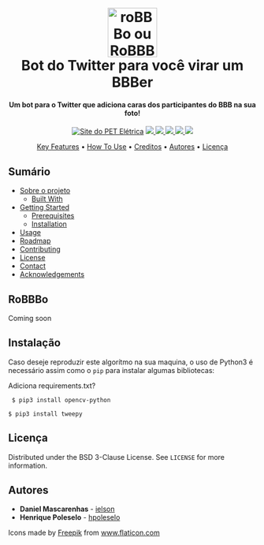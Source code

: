 <h1 align="center">
  <br>
  <a href="#"><img src="assets/automation.png" alt="roBBBo ou RoBBBo?" width="100"></a>
  <br>
  Bot do Twitter para você virar um BBBer
  <br>
</h1>


<h4 align="center">Um bot para o Twitter que adiciona caras dos participantes do BBB na sua foto! </h4>

<p align="center">
  <a href="http://www.peteletrica.eng.ufba.br/2017/" target="_blank"><img src="https://badgen.net/badge/icon/PET Elétrica/blue?icon=bitcoin-lightning&label" alt="Site do PET Elétrica"></a>
  <a href="https://app.codacy.com/gh/PETEletricaUFBA/IoT?utm_source=github.com&utm_medium=referral&utm_content=PETEletricaUFBA/IoT&utm_campaign=Badge_Grade_Dashboard" target="_blank">
    <img src="https://badgen.net/codacy/grade/a1b5adec51bb42ef90d079504bba374d">
  </a>
  <a href="https://github.com/PETEletricaUFBA/IoT/commits/" target="_blank">
    <img src="https://badgen.net/github/commits/PETEletricaUFBA/IoT">
  </a>
  <a href="https://github.com/PETEletricaUFBA/IoT/graphs/contributors" target="_blank">
    <img src="https://badgen.net/github/contributors/PETEletricaUFBA/IoT">
  </a>
  <a href="#">
    <img src="https://badgen.net/github/license/PETEletricaUFBA/IoT">
  </a>
  <img src="https://badgen.net/github/last-commit/PETEletricaUFBA/IoT">
</p> 


<!-- TODO: Adicionar creditos ao codigo que pegamos, adicionar gif do funcionamento-->

<p align="center">
  <a href="#key-features">Key Features</a> •
  <a href="#how-to-use">How To Use</a> •
  <a href="#credits">Creditos</a> •
  <a href="#authors">Autores</a> •
  <a href="#license">Licença</a>
</p>

## Sumário 

* [Sobre o projeto](#sobre-o-projeto)
  * [Built With](#built-with)
* [Getting Started](#getting-started)
  * [Prerequisites](#prerequisites)
  * [Installation](#installation)
* [Usage](#usage)
* [Roadmap](#roadmap)
* [Contributing](#contributing)
* [License](#license)
* [Contact](#contact)
* [Acknowledgements](#acknowledgements)


<!-- SOBRE O PROJETO -->
## RoBBBo
Coming soon


<!-- Organização -->
## Instalação
Caso deseje reproduzir este algorítmo na sua maquina, o uso de Python3 é necessário assim como o ``` pip ``` para instalar algumas bibliotecas:

Adiciona requirements.txt? 

``` $ pip3 install opencv-python```

``` $ pip3 install tweepy ```


## Licença

Distributed under the BSD 3-Clause License. See `LICENSE` for more information.

## Autores

* **Daniel Mascarenhas** - [ielson](https://github.com/ielson)
* **Henrique Poleselo** - [hpoleselo](https://github.com/hpoleselo)




<!-- Pra usar a logo, devemos informar o autor -->
<div>Icons made by <a href="https://www.flaticon.com/authors/freepik" title="Freepik">Freepik</a> from <a href="https://www.flaticon.com/" title="Flaticon">www.flaticon.com</a></div>